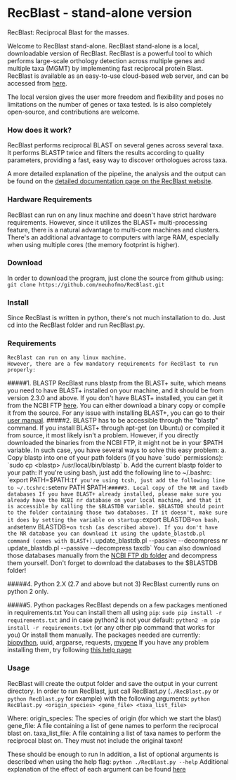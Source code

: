 # RecBlast - stand-alone version
RecBlast: Reciprocal Blast for the masses.

Welcome to RecBlast stand-alone.
RecBlast stand-alone is a local, downloadable version of RecBlast. RecBlast is a powerful tool to which performs large-scale orthology detection across multiple genes and multiple taxa (MGMT) by implementing fast reciprocal protein Blast.
RecBlast is available as an easy-to-use cloud-based web server, and can be accessed from [here](http://reciprocalblast.com).

The local version gives the user more freedom and flexibility and poses no limitations on the number of genes or taxa tested. Is is also completely open-source, and contributions are welcome.

### How does it work?
RecBlast performs reciprocal BLAST on several genes across several taxa. 
It performs BLASTP twice and filters the results according to quality parameters, providing a fast, easy way to discover orthologues across taxa.

A more detailed explanation of the pipeline, the analysis and the output can be found on the [detailed documentation page on the RecBlast website](http://reciprocalblast.com/explain).

### Hardware Requirements
RecBlast can run on any linux machine and doesn't have strict hardware requirements.
However, since it utilizes the BLAST+ multi-processing feature, there is a natural advantage to multi-core machines and clusters.
There's an additional advantage to computers with large RAM, especially when using multiple cores (the memory footprint is higher). 

### Download
In order to download the program, just clone the source from github using:
`git clone https://github.com/neuhofmo/RecBlast.git`

### Install
Since RecBlast is written in python, there's not much installation to do. Just cd into the RecBlast folder and run RecBlast.py.

### Requirements
    RecBlast can run on any linux machine.
    However, there are a few mandatory requirements for RecBlast to run properly:
#####1. BLASTP
RecBlast runs blastp from the BLAST+ suite, which means you need to have BLAST+ installed on your machine, and it should be from version 2.3.0 and above. 
If you don't have BLAST+ installed, you can get it from the NCBI FTP [here](ftp://ftp.ncbi.nlm.nih.gov/blast/executables/blast+/LATEST/).
You can either download a binary copy or compile it from the source.
For any issue with installing BLAST+, you can go to their [user manual](https://www.ncbi.nlm.nih.gov/books/NBK279690/).
#####2. BLASTP has to be accessible through the "blastp" command.
If you install BLAST+ through apt-get (on Ubuntu) or compiled it from source, it most likely isn't a problem.
However, if you directly downloaded the binaries from the NCBI FTP, it might not be in your $PATH variable. 
In such case, you have several ways to solve this easy problem:
a. Copy blastp into one of your path folders (if you have `sudo` permissions):
`sudo cp <blastp> /usr/local/bin/blastp`
b. Add the current blastp folder to your path:
If you're using bash, just add the following line to ~/.bashrc:
`export PATH=$PATH:<your blastp folder>`
If you're using tcsh, just add the following line to ~/.tcshrc:
`setenv PATH $PATH:<your blastp folder>`
#####3. Local copy of the NR and taxdb databases
If you have BLAST+ already installed, please make sure you already have the NCBI nr database on your local machine, and that it is accessible by calling the $BLASTDB variable.
$BLASTDB should point to the folder containing those two databases. If it doesn't, make sure it does by setting the variable on startup:
`export BLASTDB=<your blast db folder>` on bash, and `setenv BLASTDB=<your blast db folder>` on tcsh (as described above).
If you don't have the NR database you can download it using the update_blastdb.pl command (comes with BLAST+).
`update_blastdb.pl --passive --decompress nr`
`update_blastdb.pl --passive --decompress taxdb`
You can also download those databases manually from the [NCBI FTP db folder](ftp://ftp.ncbi.nlm.nih.gov/blast/db/) and decompress them yourself. 
Don't forget to download the databases to the $BLASTDB folder!

#####4. Python 2.X (2.7 and above but not 3)
RecBlast currently runs on python 2 only.

#####5. Python packages
RecBlast depends on a few packages mentioned in requirements.txt
You can install them all using `pip`:
`sudo pip install -r requirements.txt`
and in case python2 is not your default:
`python2 -m pip install -r requirements.txt` (or any other pip command that works for you)
Or install them manually.
The packages needed are currently: [biopython](https://github.com/biopython/biopython.github.io/), uuid, argparse, requests, [mygene](https://pypi.python.org/pypi/mygene)
If you have any problem installing them, try following [this help page](http://stackoverflow.com/questions/26053982/error-setup-script-exited-with-error-command-x86-64-linux-gnu-gcc-failed-wit)

### Usage
RecBlast will create the output folder and save the output in your current directory.
In order to run RecBlast, just call RecBlast.py (`./RecBlast.py` or `python RecBlast.py` for example) with the following arguments:
`python RecBlast.py <origin_species> <gene_file> <taxa_list_file>`

Where:
origin_species:         The species of origin (for which we start the blast)
gene_file:              A file containing a list of gene names to perform the reciprocal blast on.
taxa_list_file:         A file containing a list of taxa names to perform the reciprocal blast on. They must not include the original taxon!

These should be enough to run 
In addition, a list of optional arguments is described when using the help flag:
`python ./RecBlast.py --help`
Additional explanation of the effect of each argument can be found [here](http://reciprocalblast.com/documentation)



